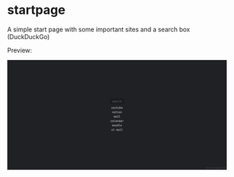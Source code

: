 # startpage
 
 A simple start page with some important sites and a search box (DuckDuckGo)
 
 Preview:
 
![Preview](preview.png)
